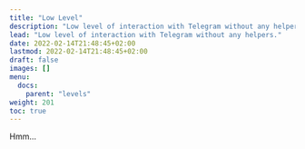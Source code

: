 ```yaml
---
title: "Low Level"
description: "Low level of interaction with Telegram without any helpers."
lead: "Low level of interaction with Telegram without any helpers."
date: 2022-02-14T21:48:45+02:00
lastmod: 2022-02-14T21:48:45+02:00
draft: false
images: []
menu:
  docs:
    parent: "levels"
weight: 201
toc: true
---
```


Hmm...
